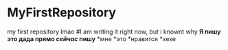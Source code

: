 # MyFirstRepository
my first repository lmao
#I am writing it right now, but i knownt why
**Я пишу это дада прямо *сейчас* пишу**
*мне
*это
*нравится
*хехе
